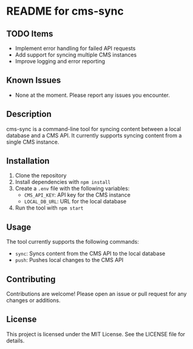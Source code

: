 # README for cms-sync

## TODO Items
- Implement error handling for failed API requests
- Add support for syncing multiple CMS instances
- Improve logging and error reporting

## Known Issues
- None at the moment. Please report any issues you encounter.

## Description
cms-sync is a command-line tool for syncing content between a local database and a CMS API. It currently supports syncing content from a single CMS instance.

## Installation
1. Clone the repository
2. Install dependencies with `npm install`
3. Create a `.env` file with the following variables:
   - `CMS_API_KEY`: API key for the CMS instance
   - `LOCAL_DB_URL`: URL for the local database
4. Run the tool with `npm start`

## Usage
The tool currently supports the following commands:
- `sync`: Syncs content from the CMS API to the local database
- `push`: Pushes local changes to the CMS API

## Contributing
Contributions are welcome! Please open an issue or pull request for any changes or additions.

## License
This project is licensed under the MIT License. See the LICENSE file for details.